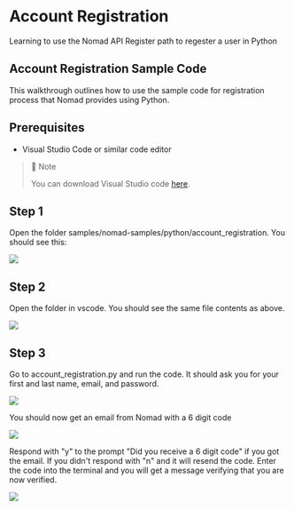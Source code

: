 # Account Registration
Learning to use the Nomad API Register path to regester a user in Python

## Account Registration Sample Code

This walkthrough outlines how to use the sample code for registration process that Nomad provides using Python.

## Prerequisites

- Visual Studio Code or similar code editor

> 📘 Note
> 
> You can download Visual Studio code [here](https://code.visualstudio.com/).

## Step 1

Open the folder samples/nomad-samples/python/account_registration. You should see this:

![](https://files.readme.io/8dffbd7-regpy.png)

## Step 2

Open the folder in vscode. You should see the same file contents as above.

![](https://files.readme.io/da50ca5-regvspy.png)

## Step 3

Go to account_registration.py and run the code. It should ask you for your first and last name, email, and password.

![](https://files.readme.io/a98bbff-regpycodereg.png)

You should now get an email from Nomad with a 6 digit code

![](https://files.readme.io/a1997f0-email.png)

Respond with "y" to the prompt "Did you receive a 6 digit code" if you got the email. If you didn't respond with "n" and it will resend the code. Enter the code into the terminal and you will get a message verifying that you are now verified.

![](https://files.readme.io/dc5fdd4-verified.png)
